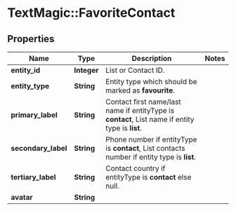 # TextMagic::FavoriteContact

## Properties
Name | Type | Description | Notes
------------ | ------------- | ------------- | -------------
**entity_id** | **Integer** | List or Contact ID. | 
**entity_type** | **String** | Entity type which should be marked as **favourite**. | 
**primary_label** | **String** | Contact first name/last name if entityType is **contact**, List name if entity type is **list**. | 
**secondary_label** | **String** | Phone number if entityType is **contact**, List contacts number if entity type is **list**. | 
**tertiary_label** | **String** | Contact country if entityType is **contact** else null. | 
**avatar** | **String** |  | 


